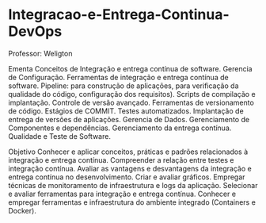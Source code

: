 # Integracao-e-Entrega-Continua-DevOps
Professor: Weligton

Ementa
Conceitos de Integração e entrega contínua de software. Gerencia de Configuração. Ferramentas de integração e entrega contínua de software. Pipeline: para construção de aplicações, para verificação da qualidade do código, configuração dos requisitos). Scripts de compilação e implantação. Controle de versão avançado.  Ferramentas de versionamento de código. Estágios de COMMIT. Testes automatizados. Implantação de entrega de versões de aplicações. Gerencia de Dados. Gerenciamento de Componentes e dependências. Gerenciamento da entrega contínua. Qualidade e Teste de Software.

Objetivo
Conhecer e aplicar conceitos, práticas e padrões relacionados à integração e entrega contínua. Compreender a relação entre testes e integração contínua. Avaliar as vantagens e desvantagens da integração e entrega contínua no desenvolvimento. Criar e avaliar gráficos. Empregar técnicas de monitoramento de infraestrutura e logs da aplicação. Selecionar e avaliar ferramentas para integração e entrega contínua. Conhecer e empregar ferramentas e infraestrutura do ambiente integrado (Containers e Docker).
